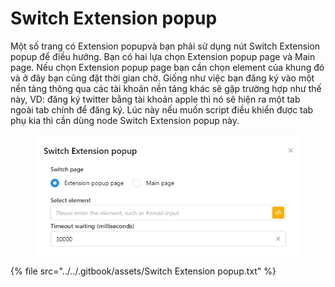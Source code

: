 # Switch Extension popup

Một số trang có Extension popupvà bạn phải sử dụng nút Switch Extension popup để điều hướng. Bạn có hai lựa chọn Extension popup page và Main page. Nếu chọn Extension popup page bạn cần chọn element  của khung đó và ở đây bạn cũng đặt thời gian chờ. Giống như việc bạn đăng ký vào một nền tảng thông qua các tài khoản nền tảng khác sẽ gặp trường hợp như thế này, VD: đăng ký twitter bằng tài khoản apple thì nó sẽ hiện ra một tab ngoài tab chính để đăng ký. Lúc này nếu muốn script điều khiển được tab phụ kia thì cần dùng node Switch Extension popup này.

<figure><img src="../../.gitbook/assets/Switch Extension popup.png" alt=""><figcaption></figcaption></figure>

{% file src="../../.gitbook/assets/Switch Extension popup.txt" %}
